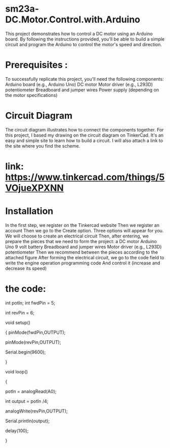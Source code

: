 # sm23a-DC.Motor.Control.with.Arduino
This project demonstrates how to control a DC motor using an Arduino board. 
By following the instructions provided, you'll be able to build a simple circuit and program the Arduino to control the motor's speed and direction.
# Prerequisites :
To successfully replicate this project, you'll need the following components:
Arduino board (e.g., Arduino Uno)
DC motor
Motor driver (e.g., L293D)
potentiometer
Breadboard and jumper wires
Power supply (depending on the motor specifications)
# Circuit Diagram
The circuit diagram illustrates how to connect the components together.
For this project, I based my drawing on the circuit diagram on TinkerCad. It's an easy and simple site to learn how to build a circuit. I will also attach a link to the site where you find the scheme.
# link: https://www.tinkercad.com/things/5VOjueXPXNN
# Installation
In the first step, we register on the Tinkercad website
Then we register an account
Then we go to the Create option. Three options will appear for you. We will choose to create an electrical circuit
Then, after entering, we prepare the pieces that we need to form the project: a DC motor
Arduino Uno
9 volt battery
Breadboard and jumper wires
Motor driver (e.g., L293D)
potentiometer
Then we recommend between the pieces according to the attached figure
After forming the electrical circuit, we go to the code field to write the engine operation programming code
  And control it (increase and decrease its speed)
 # the code:

 int potIn;
int fwdPin = 5;

int revPin = 6;

void setup()

{
pinMode(fwdPin,OUTPUT);

pinMode(revPin,OUTPUT);

  Serial.begin(9600);
  
}

void loop()

{

  potIn = analogRead(A0);
  
  int output =  potIn /4;
  
analogWrite(revPin,OUTPUT);

  Serial.println(output);
  
  delay(100);
  
}
